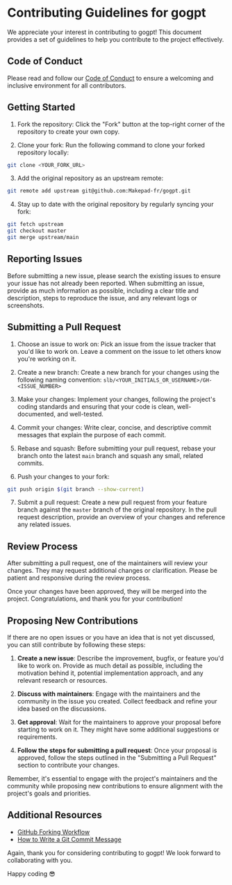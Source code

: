 # Contributing Guidelines for gogpt

We appreciate your interest in contributing to gogpt! This document provides a set of guidelines to help you contribute to the project effectively.

## Code of Conduct

Please read and follow our [Code of Conduct](./CODE_OF_CONDUCT.md) to ensure a welcoming and inclusive environment for all contributors.

## Getting Started

1. Fork the repository: Click the "Fork" button at the top-right corner of the repository to create your own copy.

2. Clone your fork: Run the following command to clone your forked repository locally:
```bash
git clone <YOUR_FORK_URL>
```
3. Add the original repository as an upstream remote:
```bash
git remote add upstream git@github.com:Makepad-fr/gogpt.git
```
4. Stay up to date with the original repository by regularly syncing your fork:
```bash
git fetch upstream
git checkout master
git merge upstream/main
```

## Reporting Issues

Before submitting a new issue, please search the existing issues to ensure your issue has not already been reported. When submitting an issue, provide as much information as possible, including a clear title and description, steps to reproduce the issue, and any relevant logs or screenshots.

## Submitting a Pull Request

1. Choose an issue to work on: Pick an issue from the issue tracker that you'd like to work on. Leave a comment on the issue to let others know you're working on it.

2. Create a new branch: Create a new branch for your changes using the following naming convention: `slb/<YOUR_INITIALS_OR_USERNAME>/GH-<ISSUE_NUMBER>`

3. Make your changes: Implement your changes, following the project's coding standards and ensuring that your code is clean, well-documented, and well-tested.

4. Commit your changes: Write clear, concise, and descriptive commit messages that explain the purpose of each commit.

5. Rebase and squash: Before submitting your pull request, rebase your branch onto the latest `main` branch and squash any small, related commits.

6. Push your changes to your fork:
```bash
git push origin $(git branch --show-current)
```

7. Submit a pull request: Create a new pull request from your feature branch against the `master` branch of the original repository. In the pull request description, provide an overview of your changes and reference any related issues.

## Review Process

After submitting a pull request, one of the maintainers will review your changes. They may request additional changes or clarification. Please be patient and responsive during the review process.

Once your changes have been approved, they will be merged into the project. Congratulations, and thank you for your contribution!

## Proposing New Contributions

If there are no open issues or you have an idea that is not yet discussed, you can still contribute by following these steps:

1. **Create a new issue**: Describe the improvement, bugfix, or feature you'd like to work on. Provide as much detail as possible, including the motivation behind it, potential implementation approach, and any relevant research or resources.

2. **Discuss with maintainers**: Engage with the maintainers and the community in the issue you created. Collect feedback and refine your idea based on the discussions.

3. **Get approval**: Wait for the maintainers to approve your proposal before starting to work on it. They might have some additional suggestions or requirements.

4. **Follow the steps for submitting a pull request**: Once your proposal is approved, follow the steps outlined in the "Submitting a Pull Request" section to contribute your changes.

Remember, it's essential to engage with the project's maintainers and the community while proposing new contributions to ensure alignment with the project's goals and priorities.


## Additional Resources

- [GitHub Forking Workflow](https://www.atlassian.com/git/tutorials/comparing-workflows/forking-workflow)
- [How to Write a Git Commit Message](https://chris.beams.io/posts/git-commit/)

Again, thank you for considering contributing to gogpt!
We look forward to collaborating with you.

Happy coding 😎


